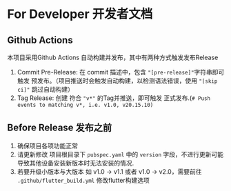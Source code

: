 # For Developer 开发者文档

## Github Actions

本项目采用Github Actions 自动构建并发布，其中有两种方式触发发布Release

1. Commit Pre-Release: 在 commit 描述中，包含 `"[pre-release]"`字符串即可触发 预发布。（项目推送时会触发自动构建，以检测语法错误，使用 `"[skip ci]"` 跳过自动构建）
2. Tag Release: 创建 符合 `"v*"` 的Tag并推送，即可触发 正式发布.(`# Push events to matching v*, i.e. v1.0, v20.15.10)`

## Before Release 发布之前

1. 确保项目各项功能正常
2. 请更新修改 项目根目录下 `pubspec.yaml` 中的 `version` 字段，不进行更新可能导致其他设备安装新版本时无法安装的情况.
3. 若要升级小版本与大版本 如 v1.0 -> v1.1 或者 v1.0 -> v2.0，需要前往 `.github/flutter_build.yml` 修改flutter构建选项
